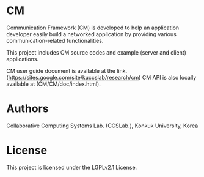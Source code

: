 # CM
Communication Framework (CM) is developed to help an application developer easily build a networked application by providing
various communication-related functionalities.

This project includes CM source codes and example (server and client) applications.

CM user guide document is available at the link. (https://sites.google.com/site/kuccslab/research/cm)
CM API is also locally available at (CM/CM/doc/index.html).

# Authors
Collaborative Computing Systems Lab. (CCSLab.), Konkuk University, Korea

# License
This project is licensed under the LGPLv2.1 License.
